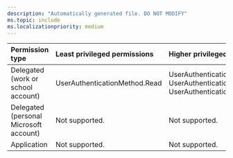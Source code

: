 ```yaml
---
description: "Automatically generated file. DO NOT MODIFY"
ms.topic: include
ms.localizationpriority: medium
---
```


|Permission type|Least privileged permissions|Higher privileged permissions|
|:---|:---|:---|
|Delegated (work or school account)|UserAuthenticationMethod.Read|UserAuthenticationMethod.ReadWrite, UserAuthenticationMethod.ReadWrite.All, UserAuthenticationMethod.Read.All|
|Delegated (personal Microsoft account)|Not supported.|Not supported.|
|Application|Not supported.|Not supported.|

